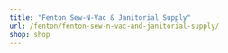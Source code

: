 ```yaml
---
title: "Fenton Sew-N-Vac & Janitorial Supply"
url: /fenton/fenton-sew-n-vac-and-janitorial-supply/
shop: shop
---
```

